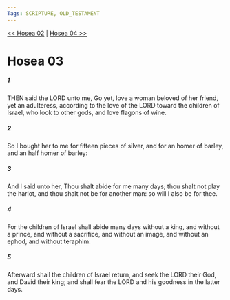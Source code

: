 ```yaml
---
Tags: SCRIPTURE, OLD_TESTAMENT
---
```


[<< Hosea 02](OLD_TESTAMENT/28_Hosea/Hosea_02.md) | [Hosea 04 >>](OLD_TESTAMENT/28_Hosea/Hosea_04.md)

# Hosea 03

##### 1
 THEN said the LORD unto me, Go yet, love a woman beloved of her friend, yet an adulteress, according to the love of the LORD toward the children of Israel, who look to other gods, and love flagons of wine.
##### 2
 So I bought her to me for fifteen pieces of silver, and for an homer of barley, and an half homer of barley:
##### 3
 And I said unto her, Thou shalt abide for me many days; thou shalt not play the harlot, and thou shalt not be for another man: so will I also be for thee.
##### 4
 For the children of Israel shall abide many days without a king, and without a prince, and without a sacrifice, and without an image, and without an ephod, and without teraphim:
##### 5
 Afterward shall the children of Israel return, and seek the LORD their God, and David their king; and shall fear the LORD and his goodness in the latter days.
